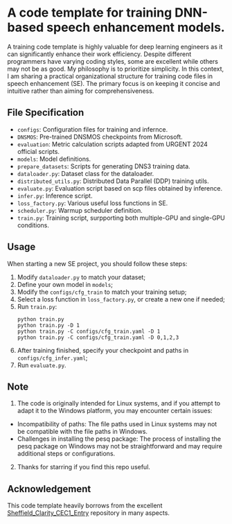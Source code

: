 # A code template for training DNN-based speech enhancement models.
A training code template is highly valuable for deep learning engineers as it can significantly enhance their work efficiency. Despite different programmers have varying coding styles, some are excellent while others may not be as good. My philosophy is to prioritize simplicity. In this context, I am sharing a practical organizational structure for training code files in speech enhancement (SE). The primary focus is on keeping it concise and intuitive rather than aiming for comprehensiveness.

## File Specification
* `configs`: Configuration files for training and infernce.
* `DNSMOS`: Pre-trained DNSMOS checkpoints from Microsoft.
* `evaluation`: Metric calculation scripts adapted from URGENT 2024 official scripts.
* `models`: Model definitions.
* `prepare_datasets`: Scripts for generating DNS3 training data.
* `dataloader.py`: Dataset class for the dataloader.
* `distributed_utils.py`: Distributed Data Parallel (DDP) training utils.
* `evaluate.py`: Evaluation script based on scp files obtained by inference.
* `infer.py`: Inference script.
* `loss_factory.py`: Various useful loss functions in SE.
* `scheduler.py`: Warmup scheduler definition.
* `train.py`: Training script, surpporting both multiple-GPU and single-GPU conditions.

## Usage
When starting a new SE project, you should follow these steps:
1. Modify `dataloader.py` to match your dataset;
2. Define your own model in `models`;
3. Modify the `configs/cfg_train` to match your training setup;
4. Select a loss function in `loss_factory.py`, or create a new one if needed;
5. Run `train.py`:
   ```
   python train.py
   python train.py -D 1
   python train.py -C configs/cfg_train.yaml -D 1
   python train.py -C configs/cfg_train.yaml -D 0,1,2,3
   ```
6. After training finished, specify your checkpoint and paths in `configs/cfg_infer.yaml`;
7. Run `evaluate.py`.

## Note
1. The code is originally intended for Linux systems, and if you attempt to adapt it to the Windows platform, you may encounter certain issues:
* Incompatibility of paths: The file paths used in Linux systems may not be compatible with the file paths in Windows.
* Challenges in installing the pesq package: The process of installing the pesq package on Windows may not be straightforward and may require additional steps or configurations.

2. Thanks for starring if you find this repo useful.

## Acknowledgement
This code template heavily borrows from the excellent [Sheffield_Clarity_CEC1_Entry](https://github.com/TuZehai/Sheffield_Clarity_CEC1_Entry) repository in many aspects.
